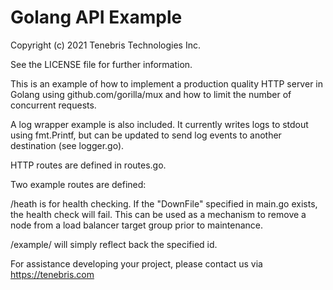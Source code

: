 # Golang API Example

Copyright (c) 2021 Tenebris Technologies Inc.

See the LICENSE file for further information.

This is an example of how to implement a production quality HTTP server in Golang using github.com/gorilla/mux and how
to limit the number of concurrent requests.

A log wrapper example is also included. It currently writes logs to stdout using fmt.Printf, but can be updated to send
log events to another destination (see logger.go).

HTTP routes are defined in routes.go.

Two example routes are defined:

/heath is for health checking. If the "DownFile" specified in main.go exists, the health check will fail. This can be
used as a mechanism to remove a node from a load balancer target group prior to maintenance.

/example/<id> will simply reflect back the specified id.

For assistance developing your project, please contact us via
https://tenebris.com
